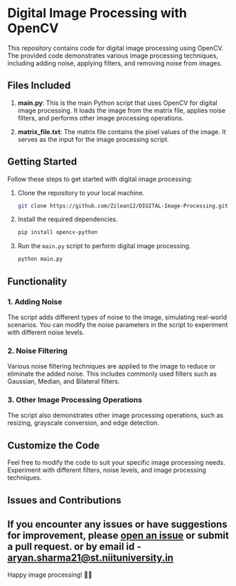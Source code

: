 # Digital Image Processing with OpenCV

This repository contains code for digital image processing using OpenCV. The provided code demonstrates various image processing techniques, including adding noise, applying filters, and removing noise from images.

## Files Included

1. **main.py**: This is the main Python script that uses OpenCV for digital image processing. It loads the image from the matrix file, applies noise filters, and performs other image processing operations.

2. **matrix_file.txt**: The matrix file contains the pixel values of the image. It serves as the input for the image processing script.

## Getting Started

Follow these steps to get started with digital image processing:

1. Clone the repository to your local machine.

    ```bash
    git clone https://github.com/Zilean12/DIGITAL-Image-Processing.git
    ```

2. Install the required dependencies.

    ```bash
    pip install opencv-python
    ```

3. Run the `main.py` script to perform digital image processing.

    ```bash
    python main.py
    ```

## Functionality

### 1. Adding Noise

The script adds different types of noise to the image, simulating real-world scenarios. You can modify the noise parameters in the script to experiment with different noise levels.

### 2. Noise Filtering

Various noise filtering techniques are applied to the image to reduce or eliminate the added noise. This includes commonly used filters such as Gaussian, Median, and Bilateral filters.

### 3. Other Image Processing Operations

The script also demonstrates other image processing operations, such as resizing, grayscale conversion, and edge detection.

## Customize the Code

Feel free to modify the code to suit your specific image processing needs. Experiment with different filters, noise levels, and image processing techniques.

## Issues and Contributions

If you encounter any issues or have suggestions for improvement, please [open an issue](https://github.com/Zilean12/digital-image-processing/issues) or submit a pull request.
or by email id - aryan.sharma21@st.niituniversity.in
---

Happy image processing! 🌈📸
